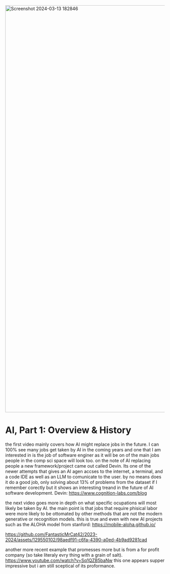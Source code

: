 
<img width="1280" alt="Screenshot 2024-03-13 182846" src="https://github.com/FantasticMrCat42/2023-2024/assets/129550102/b1ee2d01-048e-4eb3-92b8-21b7ceace662">

# AI, Part 1: Overview & History # 
the first video mainly covers how AI might replace jobs in the future. I can 100% see many jobs get taken by AI in the coming years and one that I am interested in is the job of software enginer as it will be on of the main jobs people in the comp sci space will look too. on the note of AI replacing people a new framework/project came out called Devin. Its one of the newer attempts that gives an AI agen accses to the internet, a terminal, and a code IDE as well as an LLM to comunicate to the user. by no means does it do a good job, only solving about 13% of problems from the dataset if I remember corectly but it shows an interesting treand in the future of AI software development.
Devin: https://www.cognition-labs.com/blog

the next video goes more in depth on what specific ocupations will most likely be taken by AI. the main point is that jobs that require phisical labor were more likely to be ottomated by other methods that are not the modern generative or recognition models. this is true and even with new AI projects such as the ALOHA model from stanford:
https://mobile-aloha.github.io/


https://github.com/FantasticMrCat42/2023-2024/assets/129550102/98aedf91-c6fa-4390-a0ed-4b9ad9281cad



another more recent example that promesses more but is from a for profit company (so take literaly evry thing with a grain of salt).
https://www.youtube.com/watch?v=Sq1QZB5baNw 
this one appears supper impressive but i am still sceptical of its proformance.



